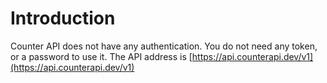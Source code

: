 # Introduction

Counter API does not have any authentication. You do not need any token, or a password to use it. The API address
is [https://api.counterapi.dev/v1](https://api.counterapi.dev/v1)